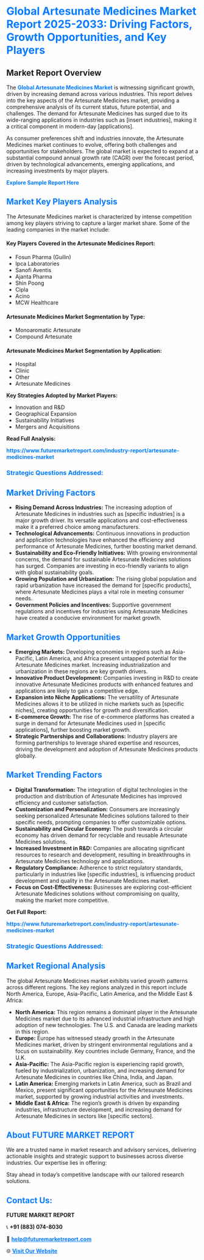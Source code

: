 <h1 style="color: #007BFF;">Global Artesunate Medicines Market Report 2025-2033: Driving Factors, Growth Opportunities, and Key Players</h1>

<section id="overview">
<h2>Market Report Overview</h2>
<p>The <a href="https://www.futuremarketreport.com/industry-report/artesunate-medicines-market" style="color: #007BFF; text-decoration: none;"><strong>Global Artesunate Medicines Market</strong></a> is witnessing significant growth, driven by increasing demand across various industries. This report delves into the key aspects of the Artesunate Medicines market, providing a comprehensive analysis of its current status, future potential, and challenges. The demand for Artesunate Medicines has surged due to its wide-ranging applications in industries such as [insert industries], making it a critical component in modern-day [applications].</p>
<p>As consumer preferences shift and industries innovate, the Artesunate Medicines market continues to evolve, offering both challenges and opportunities for stakeholders. The global market is expected to expand at a substantial compound annual growth rate (CAGR) over the forecast period, driven by technological advancements, emerging applications, and increasing investments by major players.</p>
</section>

<section id="overview">
<p><a href="https://www.futuremarketreport.com/request-sample/reportId=127187" style="color: #007BFF; text-decoration: none;"><strong>Explore Sample Report Here</strong></a></p>
</section>

<section id="key-players">
<h2 style="color: #007BFF;">Market Key Players Analysis</h2>
<p>The Artesunate Medicines market is characterized by intense competition among key players striving to capture a larger market share. Some of the leading companies in the market include:</p>
<h4>Key Players Covered in the Artesunate Medicines Report:</h4>
<ul><li>Fosun Pharma (Guilin)</li><li>Ipca Laboratories</li><li>Sanofi Aventis</li><li>Ajanta Pharma</li><li>Shin Poong</li><li>Cipla</li><li>Acino</li><li>MCW Healthcare</li></ul>
<h4>Artesunate Medicines Market Segmentation by Type:</h4>
<ul><li>Monoaromatic Artesunate</li><li>Compound Artesunate</li></ul>

<h4>Artesunate Medicines Market Segmentation by Application:</h4>
<ul><li>Hospital</li><li>Clinic</li><li>Other</li><li>Artesunate Medicines</li></ul>
<p><strong>Key Strategies Adopted by Market Players:</strong></p>
<ul>
<li>Innovation and R&D</li>
<li>Geographical Expansion</li>
<li>Sustainability Initiatives</li>
<li>Mergers and Acquisitions</li>
</ul>
</section>

<section>
<p><strong>Read Full Analysis: </strong></p><a href="https://www.futuremarketreport.com/industry-report/artesunate-medicines-market" style="color: #007BFF; text-decoration: none;"><strong>https://www.futuremarketreport.com/industry-report/artesunate-medicines-market</strong></a>
<h3 style="color: #007BFF;">Strategic Questions Addressed:</h3>
</section>

<section id="driving-factors">
<h2 style="color: #007BFF;">Market Driving Factors</h2>
<ul>
<li><strong>Rising Demand Across Industries:</strong> The increasing adoption of Artesunate Medicines in industries such as [specific industries] is a major growth driver. Its versatile applications and cost-effectiveness make it a preferred choice among manufacturers.</li>
<li><strong>Technological Advancements:</strong> Continuous innovations in production and application technologies have enhanced the efficiency and performance of Artesunate Medicines, further boosting market demand.</li>
<li><strong>Sustainability and Eco-Friendly Initiatives:</strong> With growing environmental concerns, the demand for sustainable Artesunate Medicines solutions has surged. Companies are investing in eco-friendly variants to align with global sustainability goals.</li>
<li><strong>Growing Population and Urbanization:</strong> The rising global population and rapid urbanization have increased the demand for [specific products], where Artesunate Medicines plays a vital role in meeting consumer needs.</li>
<li><strong>Government Policies and Incentives:</strong> Supportive government regulations and incentives for industries using Artesunate Medicines have created a conducive environment for market growth.</li>
</ul>
</section>

<section id="growth-opportunities">
<h2 style="color: #007BFF;">Market Growth Opportunities</h2>
<ul>
<li><strong>Emerging Markets:</strong> Developing economies in regions such as Asia-Pacific, Latin America, and Africa present untapped potential for the Artesunate Medicines market. Increasing industrialization and urbanization in these regions are key growth drivers.</li>
<li><strong>Innovative Product Development:</strong> Companies investing in R&D to create innovative Artesunate Medicines products with enhanced features and applications are likely to gain a competitive edge.</li>
<li><strong>Expansion into Niche Applications:</strong> The versatility of Artesunate Medicines allows it to be utilized in niche markets such as [specific niches], creating opportunities for growth and diversification.</li>
<li><strong>E-commerce Growth:</strong> The rise of e-commerce platforms has created a surge in demand for Artesunate Medicines used in [specific applications], further boosting market growth.</li>
<li><strong>Strategic Partnerships and Collaborations:</strong> Industry players are forming partnerships to leverage shared expertise and resources, driving the development and adoption of Artesunate Medicines products globally.</li>
</ul>
</section>

<section id="trending-factors">
<h2 style="color: #007BFF;">Market Trending Factors</h2>
<ul>
<li><strong>Digital Transformation:</strong> The integration of digital technologies in the production and distribution of Artesunate Medicines has improved efficiency and customer satisfaction.</li>
<li><strong>Customization and Personalization:</strong> Consumers are increasingly seeking personalized Artesunate Medicines solutions tailored to their specific needs, prompting companies to offer customizable options.</li>
<li><strong>Sustainability and Circular Economy:</strong> The push towards a circular economy has driven demand for recyclable and reusable Artesunate Medicines solutions.</li>
<li><strong>Increased Investment in R&D:</strong> Companies are allocating significant resources to research and development, resulting in breakthroughs in Artesunate Medicines technology and applications.</li>
<li><strong>Regulatory Compliance:</strong> Adherence to strict regulatory standards, particularly in industries like [specific industries], is influencing product development and quality in the Artesunate Medicines market.</li>
<li><strong>Focus on Cost-Effectiveness:</strong> Businesses are exploring cost-efficient Artesunate Medicines solutions without compromising on quality, making the market more competitive.</li>
</ul>
</section>

<section>
<p><strong>Get Full Report: </strong></p><a href="https://www.futuremarketreport.com/industry-report/artesunate-medicines-market" style="color: #007BFF; text-decoration: none;"><strong>https://www.futuremarketreport.com/industry-report/artesunate-medicines-market</strong></a>
<h3 style="color: #007BFF;">Strategic Questions Addressed:</h3>
</section>


<section id="regional-analysis">
<h2 style="color: #007BFF;">Market Regional Analysis</h2>
<p>The global Artesunate Medicines market exhibits varied growth patterns across different regions. The key regions analyzed in this report include North America, Europe, Asia-Pacific, Latin America, and the Middle East & Africa:</p>
<ul>
<li><strong>North America:</strong> This region remains a dominant player in the Artesunate Medicines market due to its advanced industrial infrastructure and high adoption of new technologies. The U.S. and Canada are leading markets in this region.</li>
<li><strong>Europe:</strong> Europe has witnessed steady growth in the Artesunate Medicines market, driven by stringent environmental regulations and a focus on sustainability. Key countries include Germany, France, and the U.K.</li>
<li><strong>Asia-Pacific:</strong> The Asia-Pacific region is experiencing rapid growth, fueled by industrialization, urbanization, and increasing demand for Artesunate Medicines in countries like China, India, and Japan.</li>
<li><strong>Latin America:</strong> Emerging markets in Latin America, such as Brazil and Mexico, present significant opportunities for the Artesunate Medicines market, supported by growing industrial activities and investments.</li>
<li><strong>Middle East & Africa:</strong> The region’s growth is driven by expanding industries, infrastructure development, and increasing demand for Artesunate Medicines in sectors like [specific sectors].</li>
</ul>
</section>

<footer>
<h2 style="color: #007BFF;">About FUTURE MARKET REPORT</h2>
<p>We are a trusted name in market research and advisory services, delivering actionable insights and strategic support to businesses across diverse industries. Our expertise lies in offering:</p>

<p>Stay ahead in today’s competitive landscape with our tailored research solutions.</p>

<h2 style="color: #007BFF;">Contact Us:</h2>
<p><strong>FUTURE MARKET REPORT</strong></p>
<p>📞 <strong>+91 (883) 074-8030</strong></p>
<p>📧 <strong><a href="mailto:help@futuremarketreport.com" style="color: #007BFF;">help@futuremarketreport.com</a></strong></p>
<p>🌐 <strong><a href="https://www.futuremarketreport.com/" style="color: #007BFF;">Visit Our Website</a></strong></p>
</footer>